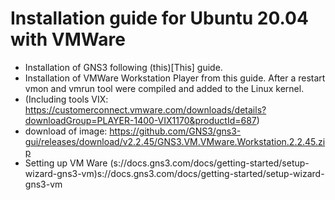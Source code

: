 # Installation guide for Ubuntu 20.04 with VMWare

- Installation of GNS3 following (this)[This] guide.
- Installation of VMWare Workstation Player from this guide. After a restart vmon and vmrun tool were compiled and added to the Linux kernel.
- (Including tools VIX: https://customerconnect.vmware.com/downloads/details?downloadGroup=PLAYER-1400-VIX1170&productId=687)
- download of image: https://github.com/GNS3/gns3-gui/releases/download/v2.2.45/GNS3.VM.VMware.Workstation.2.2.45.zip
- Setting up VM Ware (s://docs.gns3.com/docs/getting-started/setup-wizard-gns3-vm)s://docs.gns3.com/docs/getting-started/setup-wizard-gns3-vm
